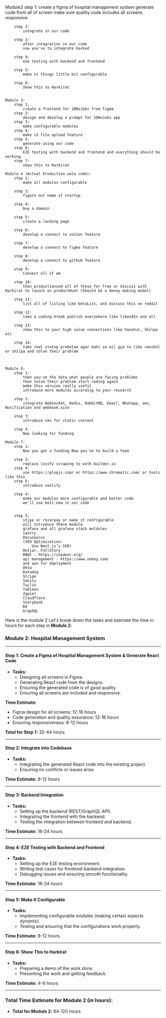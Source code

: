    Module2 
        step 1:
            create a figma of hospital management system 
            generate code from all of screen 
            make sure quality code
            includes all screens 
            responsive
            
        step 2:
            integrate in our code

        step 3:
            after integration in our code 
            now you've to integrate backed
        
        step 4:
            e2e testing with backend and frontend 

        step 5: 
            make it things little bit configurable 

        step 6:
            Show this to Harkirat


    Module 3:
        step 1;
            create a frontend for 100xJobs from figma
        step 2:
            design and develop a prompt for 100xJobs app
        step 3: 
            make configurable modules
        step 4:
            make s3 file upload feature
        step 5:
            generate using our code
        step 6:
            E2E testing with backend and frontend and everything should be working
        step 7:
            show this to Harkirat
        
    Module 4 (Actual Production wala code):
        step 1:
            make all modules configurable

        step 3:
            figure out name of startup
        
        step 4:
            buy a domain
        
        step 5:
            create a landing page
        
        step 6:
            develop a connect to notion feature

        step 7:
            develop a connect to figma feature

        step 8:
            develop a connect to github feature

        step 9:
            Connect oll of em
            
        step 10:
            then productionsed all of these for free or discuss with Harkirat to launch on productHunt (Should be a money making model)

        step 11:
            list all of listing like betaList, and discuss this on reddit 
        
        step 12:
            take a coding break publish everywhere like likendIn and all 
        
        step 13:
            show this to your high value connections like Vanshul, Shilpa etc

        step 14:
            take real statup probelem agar kahi se mil gya to like vanshul or shilpa and solve their problem 



    Module 6:
        step 1:
            then you've the data what people are facing problems
            then solve their problem start coding again 
            make this version really useful
            introduce more modules according to your research
        
        step 2:
            integrate WebSocket, Redis, RabbitMQ, Email, Whatapp, sms,  Notification and webhook.site
        
        step 3:
            introduce cms for static content
        
        step 4:
            Now looking for funding

    Module 7:
        step 1:
            Now you got a funding Now you've to build a team 
        
        step 2:
            replace locofy scraping to with builder.io 
        step 4:
            use https://plopjs.com/ or https://www.chromatic.com/ or tools like this
        step 5:
            introduce coolify
        
        step 4:
            make our modules more configurable and better code
            we'll use bolt.new in our code

        
        step 5: 
            stipe or rozarpay or make it configurable
            will introduce these module
            grafana and all grafana stack moldules
            santry
            Docusaurus
            (SEO Optimization:
                Use Next.js’s SSR)
            Hotjar, FullStory
            RBAC - https://casdoor.org/
            api management - https://www.unkey.com/
            and aws for deployment
            Okta
            Datadog
            Stripe
            Sanity
            Twilio
            Tableau
            Zapier
            Cloudflare
            Storybook
            K8
            GraphQL


Here is the module 2
Let's break down the tasks and estimate the time in hours for each step in **Module 2**:

### **Module 2: Hospital Management System**

---

#### **Step 1: Create a Figma of Hospital Management System & Generate React Code**
- **Tasks:**
  - Designing all screens in Figma.
  - Generating React code from the designs.
  - Ensuring the generated code is of good quality.
  - Ensuring all screens are included and responsive.

**Time Estimate:**
- Figma design for all screens: 12-16 hours
- Code generation and quality assurance: 12-16 hours
- Ensuring responsiveness: 8-12 hours

**Total for Step 1:** 32-44 hours

---

#### **Step 2: Integrate into Codebase**
- **Tasks:**
  - Integrating the generated React code into the existing project.
  - Ensuring no conflicts or issues arise.

**Time Estimate:** 8-12 hours

---

#### **Step 3: Backend Integration**
- **Tasks:**
  - Setting up the backend (REST/GraphQL API).
  - Integrating the frontend with the backend.
  - Testing the integration between frontend and backend.

**Time Estimate:** 16-24 hours

---

#### **Step 4: E2E Testing with Backend and Frontend**
- **Tasks:**
  - Setting up the E2E testing environment.
  - Writing test cases for frontend-backend integration.
  - Debugging issues and ensuring smooth functionality.

**Time Estimate:** 16-24 hours

---

#### **Step 5: Make It Configurable**
- **Tasks:**
  - Implementing configurable modules (making certain aspects dynamic).
  - Testing and ensuring that the configurations work properly.

**Time Estimate:** 8-12 hours

---

#### **Step 6: Show This to Harkirat**
- **Tasks:**
  - Preparing a demo of the work done.
  - Presenting the work and getting feedback.

**Time Estimate:** 4-6 hours

---

### **Total Time Estimate for Module 2 (in hours):**
- **Total for Module 2:** 84-120 hours